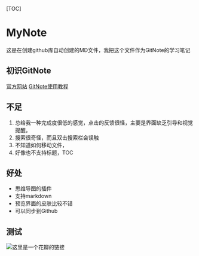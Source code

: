 [TOC]

# MyNote
这是在创建github库自动创建的MD文件，我把这个文件作为GitNote的学习笔记
## 初识GitNote
[官方网站](https://gitnoteapp.com/)
[GitNote使用教程](https://www.bilibili.com/video/av43903167)

## 不足
1. 总给我一种完成度很低的感觉，点击的反馈很怪，主要是界面缺乏引导和视觉提醒。
2. 搜索很奇怪，而且双击搜索栏会误触
2. 不知道如何移动文件，
3. 好像也不支持标题，TOC
## 好处
- 思维导图的插件
- 支持markdown
- 预览界面的皮肤比较不错
- 可以同步到Github
## 测试
![这里是一个花瓣的链接](http://img.hb.aicdn.com/2f980238180b6c1614937f1aa9fd7c0fa0776670f62e-A6OerU_fw658)
